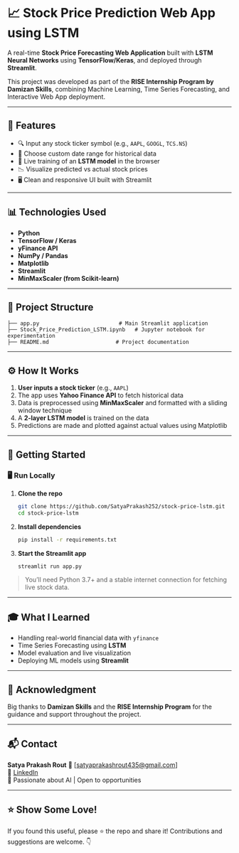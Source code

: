
# 📈 Stock Price Prediction Web App using LSTM

A real-time **Stock Price Forecasting Web Application** built with **LSTM Neural Networks** using **TensorFlow/Keras**, and deployed through **Streamlit**.

This project was developed as part of the **RISE Internship Program by Damizan Skills**, combining Machine Learning, Time Series Forecasting, and Interactive Web App deployment.

---

## 🚀 Features

- 🔍 Input any stock ticker symbol (e.g., `AAPL`, `GOOGL`, `TCS.NS`)
- 📅 Choose custom date range for historical data
- 🧠 Live training of an **LSTM model** in the browser
- 📉 Visualize predicted vs actual stock prices
- 🖥️ Clean and responsive UI built with Streamlit

---

## 📊 Technologies Used

- **Python**  
- **TensorFlow / Keras**  
- **yFinance API**  
- **NumPy / Pandas**  
- **Matplotlib**  
- **Streamlit**  
- **MinMaxScaler (from Scikit-learn)**

---

## 📁 Project Structure

```
├── app.py                         # Main Streamlit application
├── Stock_Price_Prediction_LSTM.ipynb   # Jupyter notebook for experimentation
├── README.md                     # Project documentation
```

---

## ⚙️ How It Works

1. **User inputs a stock ticker** (e.g., `AAPL`)
2. The app uses **Yahoo Finance API** to fetch historical data
3. Data is preprocessed using **MinMaxScaler** and formatted with a sliding window technique
4. A **2-layer LSTM model** is trained on the data
5. Predictions are made and plotted against actual values using Matplotlib

---

## 🚀 Getting Started

### 🖥️ Run Locally

1. **Clone the repo**
   ```bash
   git clone https://github.com/SatyaPrakash252/stock-price-lstm.git
   cd stock-price-lstm
   ```

2. **Install dependencies**
   ```bash
   pip install -r requirements.txt
   ```

3. **Start the Streamlit app**
   ```bash
   streamlit run app.py
   ```

> You’ll need Python 3.7+ and a stable internet connection for fetching live stock data.

---


## 🎓 What I Learned

- Handling real-world financial data with `yfinance`
- Time Series Forecasting using **LSTM**
- Model evaluation and live visualization
- Deploying ML models using **Streamlit**

---

## 🙏 Acknowledgment

Big thanks to **Damizan Skills** and the **RISE Internship Program** for the guidance and support throughout the project.

---

## 📬 Contact

**Satya Prakash Rout**
📧 [satyaprakashrout435@gmail.com]  
🔗 [LinkedIn](https://www.linkedin.com/in/satya-prakash-rout-923393289/)  
🐍 Passionate about AI | Open to opportunities

---

## ⭐ Show Some Love!

If you found this useful, please ⭐ the repo and share it! Contributions and suggestions are welcome. 👇
